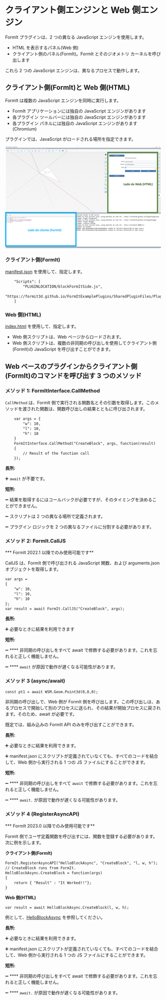 # クライアント側エンジンと Web 側エンジン

FormIt プラグインは、2 つの異なる JavaScript エンジンを使用します。

* HTML を表示するパネル(Web 側)
* クライアント側のパネル(FormIt)。FormIt とそのジオメトリ カーネルを呼び出します

これら 2 つの JavaScript エンジンは、異なるプロセスで動作します。

## **クライアント側(FormIt)と Web 側(HTML)**

FormIt は複数の JavaScript エンジンを同時に実行します。

* FormIt アプリケーションには独自の JavaScript エンジンがあります
* 各プラグイン ツールバーには独自の JavaScript エンジンがあります
* 各プラグイン パネルには独自の JavaScript エンジンがあります(Chromium)

プラグインでは、JavaScript がロードされる場所を指定できます。

![](../../../.gitbook/assets/d14.png)

### クライアント側(FormIt)

[manifest.json](https://github.com/FormIt3D/FormItExamplePlugins/blob/master/HelloBlockAsync/v23\_0/manifest.json#L8) を使用して、指定します。

```
    "Scripts": [
        "PLUGINLOCATION/blockFormItSide.js",
        "https://formit3d.github.io/FormItExamplePlugins/SharedPluginFiles/PluginUtils18_0.js"
    ]
```

### Web 側(HTML)

[index.html](https://github.com/FormIt3D/FormItExamplePlugins/blob/master/HelloBlockAsync/v23\_0/index.html#L7) を使用して、指定します。

* Web 側スクリプトは、Web ページからロードされます。
* Web 側スクリプトは、複数の非同期の呼び出しを使用してクライアント側(FormIt)の JavaScript を呼び出すことができます。

## Web ベースのプラグインからクライアント側(FormIt)のコマンドを呼び出す 3 つのメソッド

### メソッド 1: FormItInterface.CallMethod

`CallMethod` は、FormIt 側で実行される関数名とその引数を取得します。このメソッドを渡された関数は、関数呼び出しの結果とともに呼び出されます。

```
    var args = {
        "w": 10,
        "l": 10,
        "h": 10
    }
    FormItInterface.CallMethod("CreateBlock", args, function(result)
    {
        // Result of the function call
    });
```

**長所:**

➕ `await` が不要です。

**短所:**

➖ 結果を取得するにはコールバックが必要ですが、そのタイミングを決めることができません。

➖ スクリプトは 2 つの異なる場所で定義されます。

➖ プラグイン ロジックを 2 つの異なるファイルに分割する必要があります。

### **メソッド 2: FormIt.CallJS**

*** FormIt 2022.1 以降でのみ使用可能です**

CallJS は、FormIt 側で呼び出される JavaScript 関数、および arguments.json オブジェクトを取得します。

```
var args =
{
    "w": 10,
    "l": 10,
    "h": 10
};
var result = await FormIt.CallJS("CreateBlock", args);
```

**長所:**

➕ 必要なときに結果を利用できます

**短所:**

➖ **** 非同期の呼び出しをすべて await で修飾する必要があります。これを忘れると正しく機能しません。

➖ **** `await` が原因で動作が遅くなる可能性があります。

### **メソッド 3 (async/await)**

```
const pt1 = await WSM.Geom.Point3d(0,0,0);
```

非同期の呼び出しで、Web 側が FormIt 側を呼び出します。この呼び出しは、あるプロセスで開始して別のプロセスに送られ、その結果が開始プロセスに戻されます。そのため、await が必要です。

既定では、組み込みの FormIt API のみを呼び出すことができます。

**長所:**

➕ 必要なときに結果を利用できます。

➕ manifest.json にスクリプトが定義されていなくても、すべてのコードを結合して、Web 側から実行される 1 つの JS ファイルにすることができます。

**短所:**

➖ **** 非同期の呼び出しをすべて `await` で修飾する必要があります。これを忘れると正しく機能しません。

➖ **** `await.` が原因で動作が遅くなる可能性があります。

### メソッド 4 (RegisterAsyncAPI)

*** FormIt 2023.0 以降でのみ使用可能です**

FormIt 側でユーザ定義関数を呼び出すには、関数を登録する必要があります。次に例を示します。

**クライアント側(FormIt)**

```
FormIt.RegisterAsyncAPI("HelloBlockAsync", "CreateBlock", "l, w, h");
// CreateBlock runs from FormIt.
HelloBlockAsync.CreateBlock = function(args)
{
    return { "Result" : "It Worked!!"};
}
```

**Web 側(HTML)**

```
var result = await HelloBlockAsync.CreateBlock(l, w, h);
```

例として、[HelloBlockAsync](https://github.com/FormIt3D/FormItExamplePlugins/tree/master/HelloBlockAsync/v23\_0) を参照してください。

**長所:**

➕ 必要なときに結果を利用できます。

➕ manifest.json にスクリプトが定義されていなくても、すべてのコードを結合して、Web 側から実行される 1 つの JS ファイルにすることができます。

**短所:**

➖ **** 非同期の呼び出しをすべて await で修飾する必要があります。これを忘れると正しく機能しません。

➖ **** `await.` が原因で動作が遅くなる可能性があります。

##
